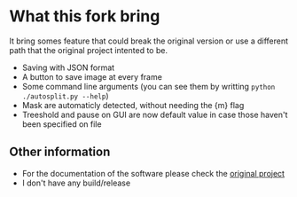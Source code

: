# What this fork bring
It bring somes feature that could break the original version or use a different path that the original project intented to be.

- Saving with JSON format
- A button to save image at every frame
- Some command line arguments (you can see them by writting `python ./autosplit.py --help`)
- Mask are automaticly detected, without needing the {m} flag
- Treeshold and pause on GUI are now default value in case those haven't been specified on file

## Other information

- For the documentation of the software please check the [original project](https://github.com/Toufool/Auto-Split)
- I don't have any build/release
